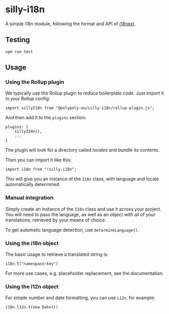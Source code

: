 # silly-i18n

A simple i18n module, following the format and API of
[i18next](https://www.i18next.com/).

## Testing

    npm run test

## Usage

### Using the Rollup plugin

We typically use the Rollup plugin to reduce boilerplate code. Just import it in
your Rollup config:

    import sillyI18n from "@polypoly-eu/silly-i18n/rollup-plugin.js";

And then add it to the `plugins` section:

    plugins: [
        sillyI18n(),
        ...
    ]

The plugin will look for a directory called _locales_ and bundle its contents.

Then you can import it like this:

    import i18n from "!silly-i18n";

This will give you an instance of the `I18n` class, with language and locale
automatically determined.

### Manual integration

Simply create an instance of the `I18n` class and use it across your
project. You will need to pass the language, as well as an object with all of
your translations, retrieved by your means of choice.

To get automatic language detection, use `determineLanguage()`.

### Using the i18n object

The basic usage to retrieve a translated string is:

    i18n.t("namespace:key")

For more use cases, e.g. placeholder replacement, see the documentation.

### Using the l12n object

For simple number and date formatting, you can use `L12n`, for example:

    i18n.l12n.t(new Date())
